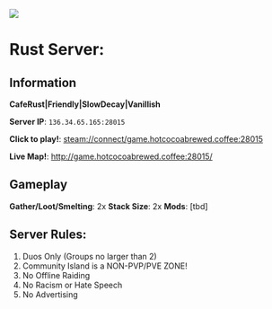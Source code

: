 [![](https://media.discordapp.net/attachments/700443584284852304/700445542274039858/Image20URL21.png?width=400&height=225)](https://cdn.discordapp.com/attachments/700443584284852304/700445542274039858/Image20URL21.png)


# **Rust Server**: 
## **Information**

**CafeRust|Friendly|SlowDecay|Vanillish** 

**Server IP**: `136.34.65.165:28015` 

**Click to play!**: <steam://connect/game.hotcocoabrewed.coffee:28015> 

**Live Map!**: <http://game.hotcocoabrewed.coffee:28015/> 

## **Gameplay** 
**Gather/Loot/Smelting**: 2x 
**Stack Size**: 2x 
**Mods**: [tbd] 

## Server Rules: 
1. Duos Only (Groups no larger than 2) 
2. Community Island is a NON-PVP/PVE ZONE! 
3. No Offline Raiding 
4. No Racism or Hate Speech 
5. No Advertising
